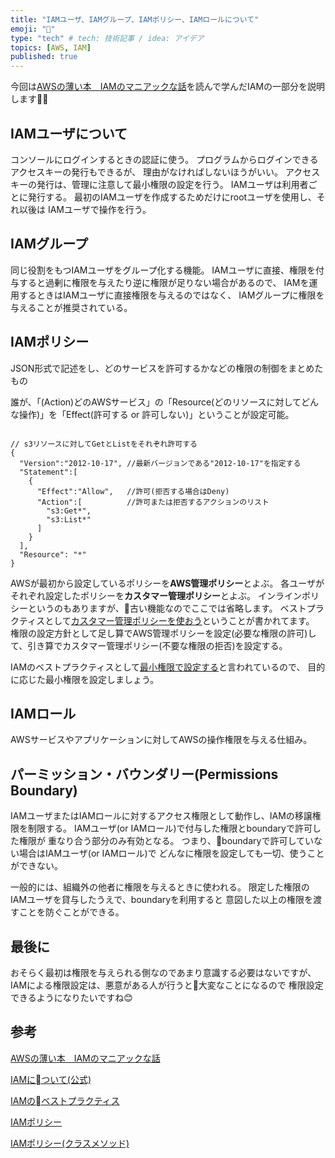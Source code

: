 ```yaml
---
title: "IAMユーザ、IAMグループ、IAMポリシー、IAMロールについて"
emoji: "👸"
type: "tech" # tech: 技術記事 / idea: アイデア
topics: [AWS, IAM]
published: true
---
```


今回は[AWSの薄い本　IAMのマニアックな話](https://www.amazon.co.jp/AWS%E3%81%AE%E8%96%84%E3%81%84%E6%9C%AC-IAM%E3%81%AE%E3%83%9E%E3%83%8B%E3%82%A2%E3%83%83%E3%82%AF%E3%81%AA%E8%A9%B1-%E4%BD%90%E3%80%85%E6%9C%A8%E6%8B%93%E9%83%8E-ebook/dp/B085PZCMG2)を読んで学んだIAMの一部分を説明します👨‍🏫

## IAMユーザについて

コンソールにログインするときの認証に使う。
プログラムからログインできるアクセスキーの発行もできるが、
理由がなければしないほうがいい。
アクセスキーの発行は、管理に注意して最小権限の設定を行う。
IAMユーザは利用者ごとに発行する。
最初のIAMユーザを作成するためだけにrootユーザを使用し、それ以後は
IAMユーザで操作を行う。

## IAMグループ

同じ役割をもつIAMユーザをグループ化する機能。
IAMユーザに直接、権限を付与すると過剰に権限を与えたり逆に権限が足りない場合があるので、
IAMを運用するときはIAMユーザに直接権限を与えるのではなく、
IAMグループに権限を与えることが推奨されている。

## IAMポリシー

JSON形式で記述をし、どのサービスを許可するかなどの権限の制御をまとめたもの

誰が、「(Action)どのAWSサービス」の「Resource(どのリソースに対してどんな操作)」を「Effect(許可する or 許可しない)」ということが設定可能。

```json5

// s3リソースに対してGetとListをそれぞれ許可する
{
  "Version":"2012-10-17", //最新バージョンである"2012-10-17"を指定する
  "Statement":[
    {
      "Effect":"Allow",   //許可(拒否する場合はDeny)
      "Action":[          //許可または拒否するアクションのリスト
        "s3:Get*",
        "s3:List*"
      ]
    }
  ],
  "Resource": "*"
}

```

AWSが最初から設定しているポリシーを**AWS管理ポリシー**とよぶ。
各ユーザがそれぞれ設定したポリシーを**カスタマー管理ポリシー**とよぶ。
インラインポリシーというのもありますが、古い機能なのでここでは省略します。
ベストプラクティスとして[カスタマー管理ポリシーを使おう](https://docs.aws.amazon.com/ja_jp/IAM/latest/UserGuide/best-practices.html#best-practice-managed-vs-inline)ということが書かれてます。
権限の設定方針として足し算でAWS管理ポリシーを設定(必要な権限の許可)して、引き算でカスタマー管理ポリシー(不要な権限の拒否)を設定する。

IAMのベストプラクティスとして[最小権限で設定する](https://docs.aws.amazon.com/ja_jp/IAM/latest/UserGuide/best-practices.html#use-groups-for-permissions)と言われているので、
目的に応じた最小権限を設定しましょう。

## IAMロール

AWSサービスやアプリケーションに対してAWSの操作権限を与える仕組み。

## パーミッション・バウンダリー(Permissions Boundary)

IAMユーザまたはIAMロールに対するアクセス権限として動作し、IAMの移譲権限を制限する。
IAMユーザ(or IAMロール)で付与した権限とboundaryで許可した権限が
重なり合う部分のみ有効となる。
つまり、boundaryで許可していない場合はIAMユーザ(or IAMロール)で
どんなに権限を設定しても一切、使うことができない。

一般的には、組織外の他者に権限を与えるときに使われる。
限定した権限のIAMユーザを貸与したうえで、boundaryを利用すると
意図した以上の権限を渡すことを防ぐことができる。

## 最後に

おそらく最初は権限を与えられる側なのであまり意識する必要はないですが、
IAMによる権限設定は、悪意がある人が行うと大変なことになるので
権限設定できるようになりたいですね😊

## 参考

[AWSの薄い本　IAMのマニアックな話](https://www.amazon.co.jp/AWS%E3%81%AE%E8%96%84%E3%81%84%E6%9C%AC-IAM%E3%81%AE%E3%83%9E%E3%83%8B%E3%82%A2%E3%83%83%E3%82%AF%E3%81%AA%E8%A9%B1-%E4%BD%90%E3%80%85%E6%9C%A8%E6%8B%93%E9%83%8E-ebook/dp/B085PZCMG2)

[IAMについて(公式)](https://docs.aws.amazon.com/ja_jp/iam/index.html)

[IAMのベストプラクティス](https://docs.aws.amazon.com/ja_jp/IAM/latest/UserGuide/best-practices.html)

[IAMポリシー](https://docs.aws.amazon.com/ja_jp/IAM/latest/UserGuide/access_policies.html)

[IAMポリシー(クラスメソッド)](https://dev.classmethod.jp/articles/aws-iam-policy/)


